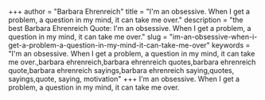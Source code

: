 +++
author = "Barbara Ehrenreich"
title = "I'm an obsessive. When I get a problem, a question in my mind, it can take me over."
description = "the best Barbara Ehrenreich Quote: I'm an obsessive. When I get a problem, a question in my mind, it can take me over."
slug = "im-an-obsessive-when-i-get-a-problem-a-question-in-my-mind-it-can-take-me-over"
keywords = "I'm an obsessive. When I get a problem, a question in my mind, it can take me over.,barbara ehrenreich,barbara ehrenreich quotes,barbara ehrenreich quote,barbara ehrenreich sayings,barbara ehrenreich saying,quotes, sayings,quote, saying, motivation"
+++
I'm an obsessive. When I get a problem, a question in my mind, it can take me over.
